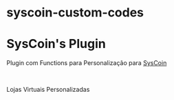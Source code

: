 # syscoin-custom-codes


<h1>SysCoin's Plugin</h1>

<p>Plugin com Functions para Personalização para <a href="http://syscoin.com.br">SysCoin</a></p>

<br>

Lojas Virtuais Personalizadas
